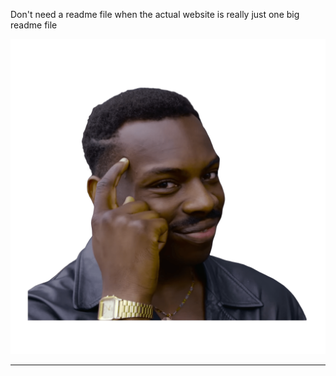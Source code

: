 Don't need a readme file when the actual website is really just one big readme file

![rollsafe](/public/rollsafe.png)

________